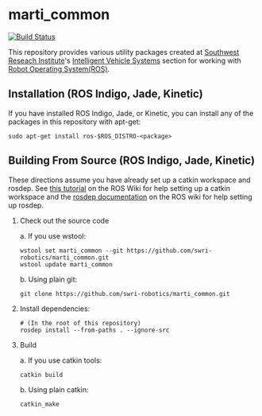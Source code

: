 marti_common
==============

[![Build Status](https://travis-ci.org/swri-robotics/marti_common.svg?branch=master)](https://travis-ci.org/swri-robotics/marti_common)

This repository provides various utility packages created at [Southwest Reseach Institute](http://www.swri.org)'s [Intelligent Vehicle Systems](http://www.swri.org/4org/d10/isd/ivs/default.htm) section for working with [Robot Operating System(ROS)](http://www.ros.org).

Installation (ROS Indigo, Jade, Kinetic)
-------------

If you have installed ROS Indigo, Jade, or Kinetic, you can install any of the packages in this repository with apt-get:

    sudo apt-get install ros-$ROS_DISTRO-<package>

Building From Source (ROS Indigo, Jade, Kinetic)
------------

These directions assume you have already set up a catkin workspace and rosdep. See [this tutorial](http://wiki.ros.org/catkin/Tutorials/create_a_workspace) on the ROS Wiki for help setting up a catkin workspace and the [rosdep documentation](http://wiki.ros.org/rosdep) on the ROS wiki for help setting up rosdep.

1. Check out the source code

    a. If you use wstool:
    ```
    wstool set marti_common --git https://github.com/swri-robotics/marti_common.git
    wstool update marti_common
    ```

	b. Using plain git:
    ```
    git clone https://github.com/swri-robotics/marti_common.git
    ```
2. Install dependencies:
    ```
    # (In the root of this repository)
    rosdep install --from-paths . --ignore-src
    ```

3. Build

    a. If you use catkin tools:
    
    ```
    catkin build
    ```
    b. Using plain catkin:
    
    ```
    catkin_make
    ```

